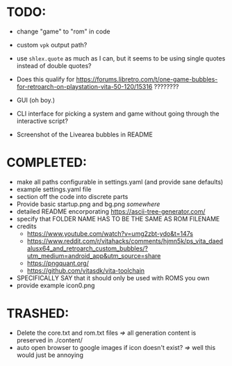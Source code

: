 # TODO:

- change "game" to "rom" in code

- custom `vpk` output path?

- use `shlex.quote` as much as I can, but it seems to be using single quotes instead of double quotes?

- Does this qualify for https://forums.libretro.com/t/one-game-bubbles-for-retroarch-on-playstation-vita-50-120/15316 ????????

- GUI (oh boy.)

- CLI interface for picking a system and game without going through the interactive script?

- Screenshot of the Livearea bubbles in README
 
# COMPLETED:
- make all paths configurable in settings.yaml (and provide sane defaults)
- example settings.yaml file
- section off the code into discrete parts
- Provide basic startup.png and bg.png _somewhere_
- detailed README encorporating https://ascii-tree-generator.com/
- specify that FOLDER NAME HAS TO BE THE SAME AS ROM FILENAME
- credits
  - https://www.youtube.com/watch?v=umg2zbt-ydo&t=147s
  - https://www.reddit.com/r/vitahacks/comments/hjmn5k/ps_vita_daedalusx64_and_retroarch_custom_bubbles/?utm_medium=android_app&utm_source=share
  - https://pngquant.org/
  - https://github.com/vitasdk/vita-toolchain
- SPECIFICALLY SAY that it should only be used with ROMS you own
- provide example icon0.png

# TRASHED:
- Delete the core.txt and rom.txt files _=>_ all generation content is preserved in ./content/
- auto open browser to google images if icon doesn't exist? _=>_ well this would just be annoying